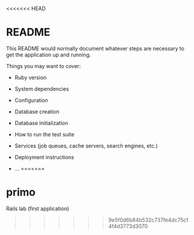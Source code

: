 <<<<<<< HEAD
# README

This README would normally document whatever steps are necessary to get the
application up and running.

Things you may want to cover:

* Ruby version

* System dependencies

* Configuration

* Database creation

* Database initialization

* How to run the test suite

* Services (job queues, cache servers, search engines, etc.)

* Deployment instructions

* ...
=======
# primo
Rails lab (first application)
>>>>>>> 9e5f0d6b84b532c737fe4dc75c14f4d3773d3070
